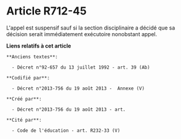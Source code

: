 # Article R712-45

L'appel est suspensif sauf si la section disciplinaire a décidé que sa décision serait immédiatement exécutoire nonobstant
appel.

**Liens relatifs à cet article**

	**Anciens textes**:

	  - Décret n°92-657 du 13 juillet 1992 - art. 39 (Ab)

	**Codifié par**:

	  - Décret n°2013-756 du 19 août 2013 -  Annexe (V)

	**Créé par**:

	  - Décret n°2013-756 du 19 août 2013 - art.

	**Cité par**:

	  - Code de l'éducation - art. R232-33 (V)
